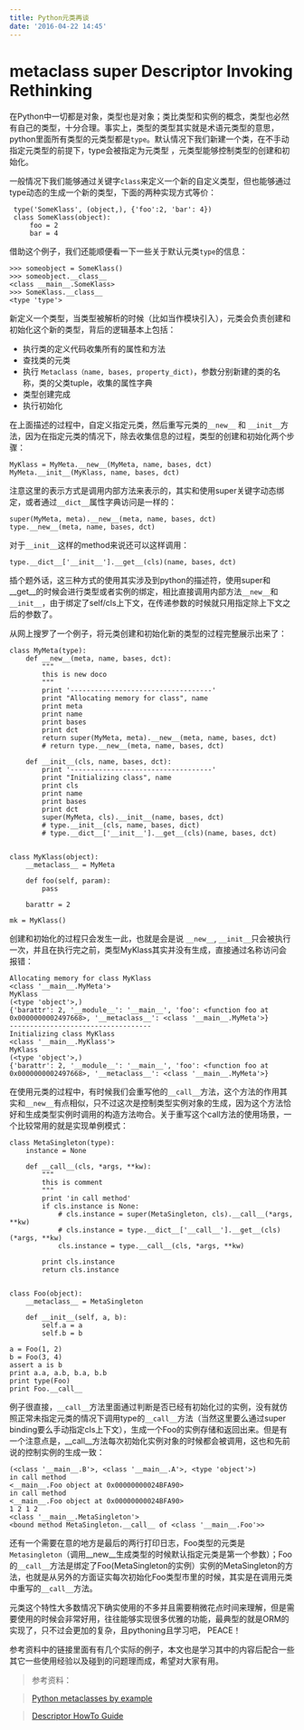 ```yaml
---
title: Python元类再谈
date: '2016-04-22 14:45'
---
```


# metaclass super Descriptor Invoking Rethinking

在Python中一切都是对象，类型也是对象；类比类型和实例的概念，类型也必然有自己的类型，十分合理。事实上，类型的类型其实就是术语元类型的意思，python里面所有类型的元类型都是`type`。默认情况下我们新建一个类，在不手动指定元类型的前提下，type会被指定为元类型 ，元类型能够控制类型的创建和初始化。

一般情况下我们能够通过关键字`class`来定义一个新的自定义类型，但也能够通过type动态的生成一个新的类型，下面的两种实现方式等价：
```
 type('SomeKlass', (object,), {'foo':2, 'bar': 4})
 class SomeKlass(object):
     foo = 2
     bar = 4
```
借助这个例子，我们还能顺便看一下一些关于默认元类`type`的信息：
```
>>> someobject = SomeKlass()
>>> someobject.__class__
<class __main__.SomeKlass>
>>> SomeKlass.__class__
<type 'type'>
```
新定义一个类型，当类型被解析的时候（比如当作模块引入），元类会负责创建和初始化这个新的类型，背后的逻辑基本上包括：
- 执行类的定义代码收集所有的属性和方法
- 查找类的元类
- 执行 `Metaclass（name, bases, property_dict)`，参数分别新建的类的名称，类的父类tuple，收集的属性字典
- 类型创建完成
- 执行初始化

在上面描述的过程中，自定义指定元类，然后重写元类的`__new__` 和 `__init__`方法，因为在指定元类的情况下，除去收集信息的过程，类型的创建和初始化两个步骤：
```
MyKlass = MyMeta.__new__(MyMeta, name, bases, dct)
MyMeta.__init__(MyKlass, name, bases, dct)
```
注意这里的表示方式是调用内部方法来表示的，其实和使用super关键字动态绑定，或者通过`__dict__`属性字典访问是一样的：
```
super(MyMeta, meta).__new__(meta, name, bases, dct)
type.__new__(meta, name, bases, dct)
```
对于`__init__`这样的method来说还可以这样调用：
```
type.__dict__['__init__'].__get__(cls)(name, bases, dct)
```
插个题外话，这三种方式的使用其实涉及到python的描述符，使用super和__get__的时候会进行类型或者实例的绑定，相比直接调用内部方法`__new__`和`__init__`，由于绑定了self/cls上下文，在传递参数的时候就只用指定除上下文之后的参数了。

从网上搜罗了一个例子，将元类创建和初始化新的类型的过程完整展示出来了：
```
class MyMeta(type):
    def __new__(meta, name, bases, dct):
        """
        this is new doco
        """
        print '-----------------------------------'
        print "Allocating memory for class", name
        print meta
        print name
        print bases
        print dct
        return super(MyMeta, meta).__new__(meta, name, bases, dct)
        # return type.__new__(meta, name, bases, dct)

    def __init__(cls, name, bases, dct):
        print '-----------------------------------'
        print "Initializing class", name
        print cls
        print name
        print bases
        print dct
        super(MyMeta, cls).__init__(name, bases, dct)
        # type.__init__(cls, name, bases, dict)
        # type.__dict__['__init__'].__get__(cls)(name, bases, dct)


class MyKlass(object):
    __metaclass__ = MyMeta

    def foo(self, param):
        pass

    barattr = 2

mk = MyKlass()
```
创建和初始化的过程只会发生一此，也就是会是说 `__new__`, `__init__`只会被执行一次，并且在执行完之前，类型MyKlass其实并没有生成，直接通过名称访问会报错：
```
Allocating memory for class MyKlass
<class '__main__.MyMeta'>
MyKlass
(<type 'object'>,)
{'barattr': 2, '__module__': '__main__', 'foo': <function foo at 0x0000000002497668>, '__metaclass__': <class '__main__.MyMeta'>}
-----------------------------------
Initializing class MyKlass
<class '__main__.MyKlass'>
MyKlass
(<type 'object'>,)
{'barattr': 2, '__module__': '__main__', 'foo': <function foo at 0x0000000002497668>, '__metaclass__': <class '__main__.MyMeta'>}
```
在使用元类的过程中，有时候我们会重写他的`__call__`方法，这个方法的作用其实和`__new__`有点相似，只不过这次是控制类型实例对象的生成，因为这个方法恰好和生成类型实例时调用的构造方法吻合。关于重写这个call方法的使用场景，一个比较常用的就是实现单例模式：
```
class MetaSingleton(type):
    instance = None

    def __call__(cls, *args, **kw):
        """
        this is comment
        """
        print 'in call method'
        if cls.instance is None:
            # cls.instance = super(MetaSingleton, cls).__call__(*args, **kw)
            # cls.instance = type.__dict__['__call__'].__get__(cls)(*args, **kw)
            cls.instance = type.__call__(cls, *args, **kw)

        print cls.instance
        return cls.instance


class Foo(object):
    __metaclass__ = MetaSingleton

    def __init__(self, a, b):
        self.a = a
        self.b = b

a = Foo(1, 2)
b = Foo(3, 4)
assert a is b
print a.a, a.b, b.a, b.b
print type(Foo)
print Foo.__call__
```
例子很直接，`__call__`方法里面通过判断是否已经有初始化过的实例，没有就仿照正常未指定元类的情况下调用type的`__call__`方法（当然这里要么通过super binding要么手动指定cls上下文），生成一个Foo的实例存储和返回出来。但是有一个注意点是，__call__方法每次初始化实例对象的时候都会被调用，这也和先前说的控制实例的生成一致：
```
(<class '__main__.B'>, <class '__main__.A'>, <type 'object'>)
in call method
<__main__.Foo object at 0x00000000024BFA90>
in call method
<__main__.Foo object at 0x00000000024BFA90>
1 2 1 2
<class '__main__.MetaSingleton'>
<bound method MetaSingleton.__call__ of <class '__main__.Foo'>>
```
还有一个需要在意的地方是最后的两行打印日志，Foo类型的元类是`Metasingleton`（调用__new__生成类型的时候默认指定元类是第一个参数）；Foo的`__call__`方法是绑定了Foo(MetaSingleton的实例）实例的MetaSingleton的方法，也就是从另外的方面证实每次初始化Foo类型市里的时候，其实是在调用元类中重写的`__call__`方法。

元类这个特性大多数情况下确实使用的不多并且需要稍微花点时间来理解，但是需要使用的时候会非常好用，往往能够实现很多优雅的功能，最典型的就是ORM的实现了，只不过会更加的复杂，且pythoning且学习吧， PEACE！

参考资料中的链接里面有有几个实际的例子，本文也是学习其中的内容后配合一些其它一些使用经验以及碰到的问题理而成，希望对大家有用。


> 参考资料：

>[Python metaclasses by example](http://eli.thegreenplace.net/2011/08/14/python-metaclasses-by-example)

>[Descriptor HowTo Guide](https://docs.python.org/2/howto/descriptor.html)
